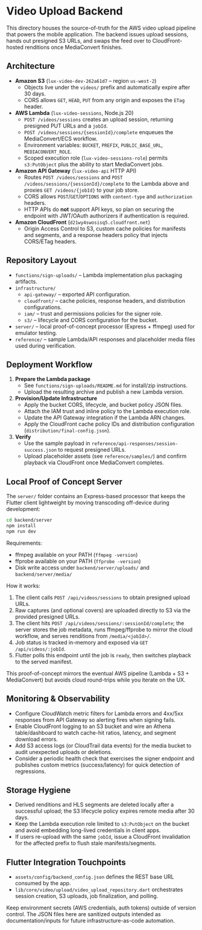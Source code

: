 # Video Upload Backend

This directory houses the source-of-truth for the AWS video upload pipeline that powers the mobile application. The backend issues upload sessions, hands out presigned S3 URLs, and swaps the feed over to CloudFront-hosted renditions once MediaConvert finishes.

## Architecture
- **Amazon S3** (`lux-video-dev-262a61d7` – region `us-west-2`)
  - Objects live under the `videos/` prefix and automatically expire after 30 days.
  - CORS allows `GET`, `HEAD`, `PUT` from any origin and exposes the `ETag` header.
- **AWS Lambda** (`lux-video-sessions`, Node.js 20)
  - `POST /videos/sessions` creates an upload session, returning presigned PUT URLs and a `jobId`.
  - `POST /videos/sessions/{sessionId}/complete` enqueues the MediaConvert/ECS workflow.
  - Environment variables: `BUCKET`, `PREFIX`, `PUBLIC_BASE_URL`, `MEDIACONVERT_ROLE`.
  - Scoped execution role (`lux-video-sessions-role`) permits `s3:PutObject` plus the ability to start MediaConvert jobs.
- **Amazon API Gateway** (`lux-video-api` HTTP API)
  - Routes `POST /videos/sessions` and `POST /videos/sessions/{sessionId}/complete` to the Lambda above and proxies `GET /videos/{jobId}` to your job store.
  - CORS allows `POST`/`GET`/`OPTIONS` with `content-type` and `authorization` headers.
  - HTTP APIs do **not** support API keys, so plan on securing the endpoint with JWT/OAuth authorizers if authentication is required.
- **Amazon CloudFront** (`d21wy4swosisq5.cloudfront.net`)
  - Origin Access Control to S3, custom cache policies for manifests and segments, and a response headers policy that injects CORS/ETag headers.

## Repository Layout
- `functions/sign-uploads/` – Lambda implementation plus packaging artifacts.
- `infrastructure/`
  - `api-gateway/` – exported API configuration.
  - `cloudfront/` – cache policies, response headers, and distribution configurations.
  - `iam/` – trust and permissions policies for the signer role.
  - `s3/` – lifecycle and CORS configuration for the bucket.
- `server/` – local proof-of-concept processor (Express + ffmpeg) used for emulator testing.
- `reference/` – sample Lambda/API responses and placeholder media files used during verification.

## Deployment Workflow
1. **Prepare the Lambda package**
   - See `functions/sign-uploads/README.md` for install/zip instructions.
   - Upload the resulting archive and publish a new Lambda version.
2. **Provision/Update Infrastructure**
   - Apply the bucket CORS, lifecycle, and bucket policy JSON files.
   - Attach the IAM trust and inline policy to the Lambda execution role.
   - Update the API Gateway integration if the Lambda ARN changes.
   - Apply the CloudFront cache policy IDs and distribution configuration (`distribution/final-config.json`).
3. **Verify**
   - Use the sample payload in `reference/api-responses/session-success.json` to request presigned URLs.
   - Upload placeholder assets (see `reference/samples/`) and confirm playback via CloudFront once MediaConvert completes.

## Local Proof of Concept Server

The `server/` folder contains an Express-based processor that keeps the Flutter client lightweight by moving transcoding off-device during development:

```bash
cd backend/server
npm install
npm run dev
```

Requirements:

- ffmpeg available on your PATH (`ffmpeg -version`)
- ffprobe available on your PATH (`ffprobe -version`)
- Disk write access under `backend/server/uploads/` and `backend/server/media/`

How it works:

1. The client calls `POST /api/videos/sessions` to obtain presigned upload URLs.
2. Raw captures (and optional covers) are uploaded directly to S3 via the provided presigned URLs.
3. The client hits `POST /api/videos/sessions/:sessionId/complete`; the server stores the job metadata, runs ffmpeg/ffprobe to mirror the cloud workflow, and serves renditions from `/media/<jobId>/`.
4. Job status is tracked in-memory and exposed via `GET /api/videos/:jobId`.
5. Flutter polls this endpoint until the job is `ready`, then switches playback to the served manifest.

This proof-of-concept mirrors the eventual AWS pipeline (Lambda + S3 + MediaConvert) but avoids cloud round-trips while you iterate on the UX.

## Monitoring & Observability
- Configure CloudWatch metric filters for Lambda errors and 4xx/5xx responses from API Gateway so alerting fires when signing fails.
- Enable CloudFront logging to an S3 bucket and wire an Athena table/dashboard to watch cache-hit ratios, latency, and segment download errors.
- Add S3 access logs (or CloudTrail data events) for the media bucket to audit unexpected uploads or deletions.
- Consider a periodic health check that exercises the signer endpoint and publishes custom metrics (success/latency) for quick detection of regressions.

## Storage Hygiene
- Derived renditions and HLS segments are deleted locally after a successful upload; the S3 lifecycle policy expires remote media after 30 days.
- Keep the Lambda execution role limited to `s3:PutObject` on the bucket and avoid embedding long-lived credentials in client apps.
- If users re-upload with the same `jobId`, issue a CloudFront invalidation for the affected prefix to flush stale manifests/segments.

## Flutter Integration Touchpoints
- `assets/config/backend_config.json` defines the REST base URL consumed by the app.
- `lib/core/video/upload/video_upload_repository.dart` orchestrates session creation, S3 uploads, job finalization, and polling.

Keep environment secrets (AWS credentials, auth tokens) outside of version control. The JSON files here are sanitized outputs intended as documentation/inputs for future infrastructure-as-code automation.
